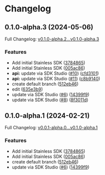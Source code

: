 # Changelog

## 0.1.0-alpha.3 (2024-05-06)

Full Changelog: [v0.1.0-alpha.2...v0.1.0-alpha.3](https://github.com/denoland/subhosting-python/compare/v0.1.0-alpha.2...v0.1.0-alpha.3)

### Features

* Add initial Stainless SDK ([3784865](https://github.com/denoland/subhosting-python/commit/378486511855bea1a35d4117e749c115f3f87c98))
* Add initial Stainless SDK ([005ac86](https://github.com/denoland/subhosting-python/commit/005ac8625e98676c20f45420966ae6629d82bd3e))
* **api:** update via SDK Studio ([#10](https://github.com/denoland/subhosting-python/issues/10)) ([cfd3101](https://github.com/denoland/subhosting-python/commit/cfd3101da8d9c720268381c1e57a7b53760325d9))
* **api:** update via SDK Studio ([#11](https://github.com/denoland/subhosting-python/issues/11)) ([c8b9140](https://github.com/denoland/subhosting-python/commit/c8b9140d009f9be4977046ed9e28324a4084f850))
* create default branch ([512eb46](https://github.com/denoland/subhosting-python/commit/512eb46aa92c4ab8aef2afe2e434e20622876b9c))
* edit ([635e3b9](https://github.com/denoland/subhosting-python/commit/635e3b99820639e364c5711da2928c585a6edd78))
* update via SDK Studio ([#6](https://github.com/denoland/subhosting-python/issues/6)) ([14399f9](https://github.com/denoland/subhosting-python/commit/14399f9975a7a641f4c9335c531354b7a0c291da))
* update via SDK Studio ([#8](https://github.com/denoland/subhosting-python/issues/8)) ([8f3011d](https://github.com/denoland/subhosting-python/commit/8f3011df38babe0419fbb66eb1e0ea5dd19ed7af))

## 0.1.0-alpha.1 (2024-02-21)

Full Changelog: [v0.0.1-alpha.0...v0.1.0-alpha.1](https://github.com/denoland/subhosting-python/compare/v0.0.1-alpha.0...v0.1.0-alpha.1)

### Features

* Add initial Stainless SDK ([3784865](https://github.com/denoland/subhosting-python/commit/378486511855bea1a35d4117e749c115f3f87c98))
* Add initial Stainless SDK ([005ac86](https://github.com/denoland/subhosting-python/commit/005ac8625e98676c20f45420966ae6629d82bd3e))
* create default branch ([512eb46](https://github.com/denoland/subhosting-python/commit/512eb46aa92c4ab8aef2afe2e434e20622876b9c))
* update via SDK Studio ([#6](https://github.com/denoland/subhosting-python/issues/6)) ([14399f9](https://github.com/denoland/subhosting-python/commit/14399f9975a7a641f4c9335c531354b7a0c291da))
